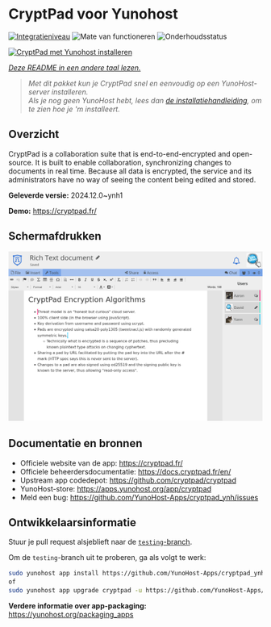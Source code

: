<!--
NB: Deze README is automatisch gegenereerd door <https://github.com/YunoHost/apps/tree/master/tools/readme_generator>
Hij mag NIET handmatig aangepast worden.
-->

# CryptPad voor Yunohost

[![Integratieniveau](https://apps.yunohost.org/badge/integration/cryptpad)](https://ci-apps.yunohost.org/ci/apps/cryptpad/)
![Mate van functioneren](https://apps.yunohost.org/badge/state/cryptpad)
![Onderhoudsstatus](https://apps.yunohost.org/badge/maintained/cryptpad)

[![CryptPad met Yunohost installeren](https://install-app.yunohost.org/install-with-yunohost.svg)](https://install-app.yunohost.org/?app=cryptpad)

*[Deze README in een andere taal lezen.](./ALL_README.md)*

> *Met dit pakket kun je CryptPad snel en eenvoudig op een YunoHost-server installeren.*  
> *Als je nog geen YunoHost hebt, lees dan [de installatiehandleiding](https://yunohost.org/install), om te zien hoe je 'm installeert.*

## Overzicht

CryptPad is a collaboration suite that is end-to-end-encrypted and open-source. It is built to enable collaboration, synchronizing changes to documents in real time. Because all data is encrypted, the service and its administrators have no way of seeing the content being edited and stored.

**Geleverde versie:** 2024.12.0~ynh1

**Demo:** <https://cryptpad.fr/>

## Schermafdrukken

![Schermafdrukken van CryptPad](./doc/screenshots/screenshot.png)

## Documentatie en bronnen

- Officiele website van de app: <https://cryptpad.fr/>
- Officiele beheerdersdocumentatie: <https://docs.cryptpad.fr/en/>
- Upstream app codedepot: <https://github.com/cryptpad/cryptpad>
- YunoHost-store: <https://apps.yunohost.org/app/cryptpad>
- Meld een bug: <https://github.com/YunoHost-Apps/cryptpad_ynh/issues>

## Ontwikkelaarsinformatie

Stuur je pull request alsjeblieft naar de [`testing`-branch](https://github.com/YunoHost-Apps/cryptpad_ynh/tree/testing).

Om de `testing`-branch uit te proberen, ga als volgt te werk:

```bash
sudo yunohost app install https://github.com/YunoHost-Apps/cryptpad_ynh/tree/testing --debug
of
sudo yunohost app upgrade cryptpad -u https://github.com/YunoHost-Apps/cryptpad_ynh/tree/testing --debug
```

**Verdere informatie over app-packaging:** <https://yunohost.org/packaging_apps>
